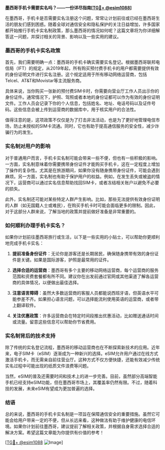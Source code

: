 **墨西哥手机卡需要实名吗？——一份详尽指南[[TG💪+ @esim1088](https://t.me/s/esim1088)]**

在墨西哥，手机卡是否需要实名注册这个问题，常常让计划前往或已经在墨西哥生活的朋友们感到困惑。随着全球对通信安全和隐私保护的关注日益增加，许多国家都开始推行手机卡实名制政策，那么墨西哥的情况如何呢？这篇文章将为你详细解答这一问题，并探讨相关的背景、影响以及一些实用的建议。

### 墨西哥的手机卡实名政策

首先，我们需要明确一点：墨西哥的手机卡确实需要实名登记。根据墨西哥联邦电信局（IFT）的规定，从2019年起，所有购买预付费手机卡的用户都需要提供有效的身份证明文件进行实名注册。这个规定适用于所有移动网络运营商，包括Telcel、AT&T和Movistar等主流服务商。

具体来说，当你购买一张新的预付费SIM卡时，你需要向营业厅工作人员出示你的身份证件。通常情况下，护照、驾照或者本地的身份证都可以作为有效的身份证明文件。工作人员会记录下你的个人信息，包括姓名、地址、电话号码以及证件号码。这些信息会被上传到运营商的数据库中，用于核实用户的合法性。

值得注意的是，这项政策不仅仅是为了打击非法活动，也是为了更好地管理电信市场，防止未授权的SIM卡流通。同时，它也有助于提高通信服务的安全性，减少诈骗行为的发生。

### 实名制对用户的影响

对于普通用户而言，手机卡实名制可能会带来一些不便，但也有一些积极的影响。一方面，实名制意味着你需要携带身份证件才能购买手机卡，这在一定程度上增加了操作的复杂性。尤其是在旅游期间，如果你没有随身携带身份证件，可能会遇到麻烦。另一方面，实名制也有助于保护用户的权益。例如，在发生丢失或被盗的情况下，运营商可以通过实名信息帮助找回SIM卡，或者冻结相关账户以避免不必要的损失。

此外，实名制还可能对某些特定人群产生影响。比如，那些无法提供有效身份证明的人群（如无国籍人士或难民），在购买手机卡时可能会面临更多的限制。因此，对于这部分人群来说，了解当地的政策并提前做好准备是非常重要的。

### 如何顺利办理手机卡实名？

如果你计划前往墨西哥旅行或生活，以下是一些实用的小贴士，可以帮助你更顺利地完成手机卡实名：

1. **提前准备身份证件**：无论你是游客还是长期居民，确保随身携带有效的身份证件是关键。如果是国际游客，护照是最常用的证件。
   
2. **选择合适的运营商**：墨西哥有多个主要的移动网络运营商，每个运营商的服务范围和资费套餐都有所不同。建议你在出发前通过官网或其他渠道了解各运营商的具体情况，以便做出最佳选择。

3. **注意语言障碍**：虽然大多数运营商的客服人员都能说西班牙语，但英语水平可能参差不齐。如果担心语言问题，可以选择能流利使用英语的运营商，或者带上翻译软件。

4. **关注优惠政策**：许多运营商会在特定时间段推出优惠活动，比如赠送通话时间或流量。留意这些信息可以帮助你节省费用。

### 实名制背后的技术支持

除了传统的实名登记流程，墨西哥的移动运营商也在不断探索新技术的应用。近年来，电子SIM卡（eSIM）逐渐成为一种新兴的选择。eSIM允许用户通过在线方式激活手机卡，而无需亲自前往营业厅。这种方式不仅方便快捷，还能有效减少传统实名过程中可能出现的纸质文件浪费等问题。

当然，eSIM的普及还需要时间和技术上的进一步完善。目前，虽然部分高端智能手机已经支持eSIM功能，但在墨西哥市场上，其覆盖率仍然有限。不过，随着科技的发展，未来eSIM有望成为更加普遍的选择。

### 结语

总的来说，墨西哥的手机卡实名制是一项旨在保障通信安全的重要措施。虽然它可能会给用户带来一定的不便，但从长远来看，这种做法有助于维护健康的电信环境。如果你计划前往墨西哥，建议提前了解相关政策，并根据自身需求选择合适的解决方案。希望这篇文章能为你提供有价值的参考！

[[TG💪+ @esim1088](https://t.me/s/esim1088) ![Image](https://i.postimg.cc/4NQfJmqS/Snipaste-2025-05-13-00-14-12.png)]